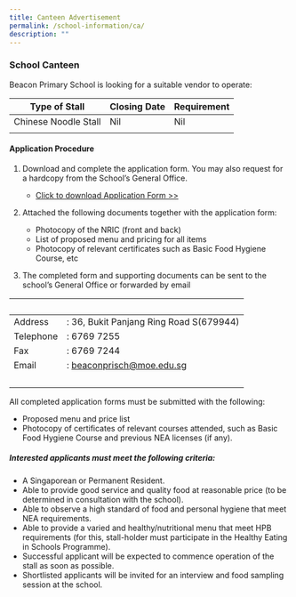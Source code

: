 ```yaml
---
title: Canteen Advertisement
permalink: /school-information/ca/
description: ""
---
```

### School Canteen

Beacon Primary School is looking for a suitable vendor to operate:

| Type of Stall | Closing Date | Requirement |
| -------- | -------- | -------- |
| Chinese Noodle Stall     | Nil     | Nil     |
|  |  |

#### Application Procedure

1.  Download and complete the application form. You may also request for a hardcopy from the School’s General Office.  
    *   [Click to download Application Form >>](https://go.gov.sg/canteenstall)  
        
2.  Attached the following documents together with the application form:  
    *   Photocopy of the NRIC (front and back)
    *   List of proposed menu and pricing for all items
    *   Photocopy of relevant certificates such as Basic Food Hygiene Course, etc  
        
3.  The completed form and supporting documents can be sent to the school’s General Office or forwarded by email

|   |   |
| --- | --- |
| Address | : 36, Bukit Panjang Ring Road S(679944) |
| Telephone | : 6769 7255 |
| Fax | : 6769 7244 |
| Email | : [beaconprisch@moe.edu.sg](mailto:beaconprisch@moe.edu.sg) |
|   |   |

All completed application forms must be submitted with the following:
* Proposed menu and price list
* Photocopy of certificates of relevant courses attended, such as Basic Food Hygiene Course and previous NEA licenses (if any).

##### Interested applicants must meet the following criteria:

* A Singaporean or Permanent Resident.
* Able to provide good service and quality food at reasonable price (to be determined in consultation with the school).
* Able to observe a high standard of food and personal hygiene that meet NEA requirements.
* Able to provide a varied and healthy/nutritional menu that meet HPB requirements (for this, stall-holder must participate in the Healthy Eating in Schools Programme).
* Successful applicant will be expected to commence operation of the stall as soon as possible.
* Shortlisted applicants will be invited for an interview and food sampling session at the school.